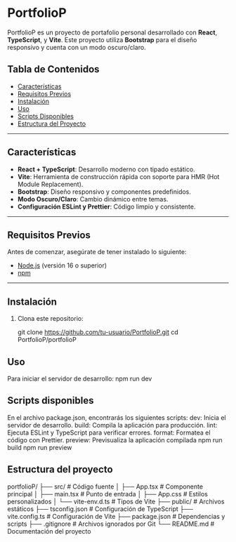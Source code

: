 # PortfolioP

PortfolioP es un proyecto de portafolio personal desarrollado con **React**, **TypeScript**, y **Vite**. Este proyecto utiliza **Bootstrap** para el diseño responsivo y cuenta con un modo oscuro/claro.

## Tabla de Contenidos

- [Características](#características)
- [Requisitos Previos](#requisitos-previos)
- [Instalación](#instalación)
- [Uso](#uso)
- [Scripts Disponibles](#scripts-disponibles)
- [Estructura del Proyecto](#estructura-del-proyecto)

---

## Características

- **React + TypeScript**: Desarrollo moderno con tipado estático.
- **Vite**: Herramienta de construcción rápida con soporte para HMR (Hot Module Replacement).
- **Bootstrap**: Diseño responsivo y componentes predefinidos.
- **Modo Oscuro/Claro**: Cambio dinámico entre temas.
- **Configuración ESLint y Prettier**: Código limpio y consistente.

---

## Requisitos Previos

Antes de comenzar, asegúrate de tener instalado lo siguiente:

- [Node.js](https://nodejs.org/) (versión 16 o superior)
- [npm](https://www.npmjs.com/)

---

## Instalación

1. Clona este repositorio:

   git clone https://github.com/tu-usuario/PortfolioP.git
   cd PortfolioP/portfolioP

## Uso
Para iniciar el servidor de desarrollo:
  npm run dev

## Scripts disponibles
  En el archivo package.json, encontrarás los siguientes scripts:
  dev: Inicia el servidor de desarrollo.
  build: Compila la aplicación para producción.
  lint: Ejecuta ESLint y TypeScript para verificar errores.
  format: Formatea el código con Prettier.
  preview: Previsualiza la aplicación compilada
  npm run build
  npm run preview
## Estructura del proyecto
  portfolioP/
  ├── src/                # Código fuente
  │   ├── App.tsx         # Componente principal
  │   ├── main.tsx        # Punto de entrada
  │   ├── App.css         # Estilos personalizados
  │   └── vite-env.d.ts   # Tipos de Vite
  ├── public/             # Archivos estáticos
  ├── tsconfig.json       # Configuración de TypeScript
  ├── vite.config.ts      # Configuración de Vite
  ├── package.json        # Dependencias y scripts
  ├── .gitignore          # Archivos ignorados por Git
  └── README.md           # Documentación del proyecto